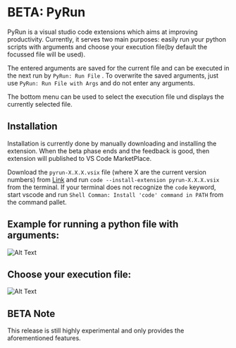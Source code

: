 # BETA: PyRun
PyRun is a visual studio code extensions which aims at improving productivity.
Currently, it serves two main purposes: easily run your python scripts with arguments and choose your execution file(by default the focussed file will be used).

The entered arguments are saved for the current file and can be executed in the next run by `PyRun: Run File` . To overwrite the saved arguments, just use `PyRun: Run File with Args` and do not enter any arguments.

The bottom menu can be used to select the execution file und displays the currently selected file.

## Installation
Installation is currently done by manually downloading and installing the extension. When the beta phase ends and the feedback is good, then extension will published to VS Code MarketPlace. 

Download the `pyrun-X.X.X.vsix` file (where X are the current version numbers) from [Link](https://drive.google.com/drive/folders/104DBLcp9rprn0wqJZyfOxwCgmIdQCpvV?usp=sharing) and run `code --install-extension pyrun-X.X.X.vsix` from the terminal.
If your terminal does not recognize the `code` keyword, start vscode and run `Shell Comman: Install 'code' command in PATH` from the command pallet.

## Example for running a python file with arguments:
![Alt Text](./assets/run_args.gif)

## Choose your execution file:
![Alt Text](./assets/current_file.gif)

## BETA Note
This release is still highly experimental and only provides the aforementioned features.